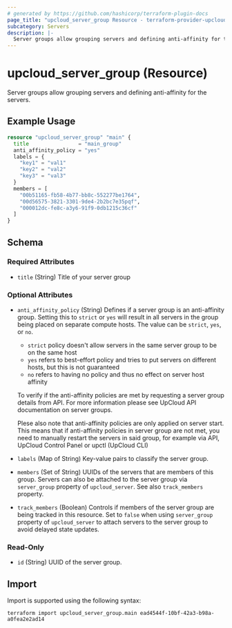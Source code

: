 ```yaml
---
# generated by https://github.com/hashicorp/terraform-plugin-docs
page_title: "upcloud_server_group Resource - terraform-provider-upcloud"
subcategory: Servers
description: |-
  Server groups allow grouping servers and defining anti-affinity for the servers.
---
```


# upcloud_server_group (Resource)

Server groups allow grouping servers and defining anti-affinity for the servers.

## Example Usage

```terraform
resource "upcloud_server_group" "main" {
  title                = "main_group"
  anti_affinity_policy = "yes"
  labels = {
    "key1" = "val1"
    "key2" = "val2"
    "key3" = "val3"
  }
  members = [
    "00b51165-fb58-4b77-bb8c-552277be1764",
    "00d56575-3821-3301-9de4-2b2bc7e35pqf",
    "000012dc-fe8c-a3y6-91f9-0db1215c36cf"
  ]
}
```

<!-- schema generated by tfplugindocs -->
## Schema

### Required Attributes

- `title` (String) Title of your server group

### Optional Attributes

- `anti_affinity_policy` (String) Defines if a server group is an anti-affinity group. Setting this to `strict` or `yes` will
	result in all servers in the group being placed on separate compute hosts. The value can be `strict`, `yes`, or `no`.

	* `strict` policy doesn't allow servers in the same server group to be on the same host
	* `yes` refers to best-effort policy and tries to put servers on different hosts, but this is not guaranteed
	* `no` refers to having no policy and thus no effect on server host affinity

	To verify if the anti-affinity policies are met by requesting a server group details from API. For more information
	please see UpCloud API documentation on server groups.

	Plese also note that anti-affinity policies are only applied on server start. This means that if anti-affinity
	policies in server group are not met, you need to manually restart the servers in said group,
	for example via API, UpCloud Control Panel or upctl (UpCloud CLI)
- `labels` (Map of String) Key-value pairs to classify the server group.
- `members` (Set of String) UUIDs of the servers that are members of this group. Servers can also be attached to the server group via `server_group` property of `upcloud_server`. See also `track_members` property.
- `track_members` (Boolean) Controls if members of the server group are being tracked in this resource. Set to `false` when using `server_group` property of `upcloud_server` to attach servers to the server group to avoid delayed state updates.

### Read-Only

- `id` (String) UUID of the server group.

## Import

Import is supported using the following syntax:

```shell
terraform import upcloud_server_group.main ead4544f-10bf-42a3-b98a-a0fea2e2ad14
```

